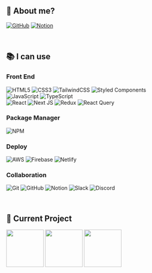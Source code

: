 <h2>👋 About me?</h2>

<a href="https://github.com/soonzero">![GitHub](https://img.shields.io/badge/github-%23121011.svg?style=for-the-badge&logo=github&logoColor=white)</a>
<a href="https://soonzero.notion.site/321543228b7b4666b1b7f742e2cc2cd1">![Notion](https://img.shields.io/badge/Notion-%23000000.svg?style=for-the-badge&logo=notion&logoColor=white)</a>



<br />

<h2>📚 I can use</h2>

### Front End

![HTML5](https://img.shields.io/badge/html5-%23E34F26.svg?style=for-the-badge&logo=html5&logoColor=white)
![CSS3](https://img.shields.io/badge/css3-%231572B6.svg?style=for-the-badge&logo=css3&logoColor=white)
![TailwindCSS](https://img.shields.io/badge/tailwindcss-%2338B2AC.svg?style=for-the-badge&logo=tailwind-css&logoColor=white)
![Styled Components](https://img.shields.io/badge/styled--components-DB7093?style=for-the-badge&logo=styled-components&logoColor=white)
<br />
![JavaScript](https://img.shields.io/badge/javascript-%23323330.svg?style=for-the-badge&logo=javascript&logoColor=%23F7DF1E)
![TypeScript](https://img.shields.io/badge/typescript-%23007ACC.svg?style=for-the-badge&logo=typescript&logoColor=white)
<br />
![React](https://img.shields.io/badge/react-%2320232a.svg?style=for-the-badge&logo=react&logoColor=%2361DAFB)
![Next JS](https://img.shields.io/badge/Next-black?style=for-the-badge&logo=next.js&logoColor=white)
![Redux](https://img.shields.io/badge/redux-%23593d88.svg?style=for-the-badge&logo=redux&logoColor=white)
![React Query](https://img.shields.io/badge/-React%20Query-FF4154?style=for-the-badge&logo=react%20query&logoColor=white)

### Package Manager

![NPM](https://img.shields.io/badge/NPM-%23000000.svg?style=for-the-badge&logo=npm&logoColor=white)
<!-- ![Yarn](https://img.shields.io/badge/yarn-%232C8EBB.svg?style=for-the-badge&logo=yarn&logoColor=white) */ -->

### Deploy
![AWS](https://img.shields.io/badge/AWS-%23FF9900.svg?style=for-the-badge&logo=amazon-aws&logoColor=white)
![Firebase](https://img.shields.io/badge/Firebase-039BE5?style=for-the-badge&logo=Firebase&logoColor=white)
![Netlify](https://img.shields.io/badge/netlify-%23000000.svg?style=for-the-badge&logo=netlify&logoColor=#00C7B7)

### Collaboration
![Git](https://img.shields.io/badge/git-%23F05033.svg?style=for-the-badge&logo=git&logoColor=white)
![GitHub](https://img.shields.io/badge/github-%23121011.svg?style=for-the-badge&logo=github&logoColor=white)
![Notion](https://img.shields.io/badge/Notion-%23000000.svg?style=for-the-badge&logo=notion&logoColor=white)
![Slack](https://img.shields.io/badge/Slack-4A154B?style=for-the-badge&logo=slack&logoColor=white)
![Discord](https://img.shields.io/badge/Discord-%237289DA.svg?style=for-the-badge&logo=discord&logoColor=white)


<br />

<h2>📄 Current Project</h2>

<a href="https://github.com/soonzero/life-partner-client"><img src="https://user-images.githubusercontent.com/95613159/183024554-bb3d2ef0-15da-4e6b-b209-e982c6a40730.png" width="100px"></a>
<a href="https://github.com/soonzero/mplist"><img src="https://user-images.githubusercontent.com/95613159/174395562-97f84538-c7ce-4855-a752-d9727d273f33.png" width="100px"></a>
<a href="https://github.com/soonzero/nyang-gang"><img src="https://user-images.githubusercontent.com/95613159/170043198-80031e01-7752-40c8-94d8-670327729cb9.png" width="100px"></a>
